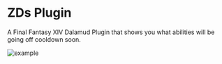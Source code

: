 # ZDs Plugin

A Final Fantasy XIV Dalamud Plugin that shows you what abilities will be going off cooldown soon.

![example](Images/example.gif)